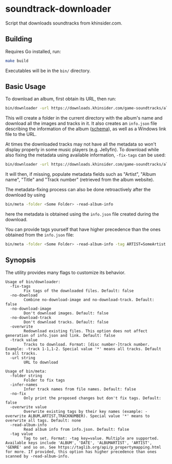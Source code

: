 # soundtrack-downloader

Script that downloads soundtracks from khinsider.com.

## Building

Requires Go installed, run:

```bash
make build
```

Executables will be in the `bin/` directory.

## Basic Usage

To download an album, first obtain its URL, then run:

```bash
bin/downloader -url https://downloads.khinsider.com/game-soundtracks/album/<some-album>
```

This will create a folder in the current directory with the album's name and download all the images and tracks in it. It also creates an `info.json` file describing the information of the album ([schema](./pkg/album_info.go)), as well as a Windows link file to the URL.

At times the downloaded tracks may not have all the metadata so won't display properly in some music players (e.g. Jellyfin). To download while also fixing the metadata using available information, `-fix-tags` can be used:

```bash
bin/downloader -url https://downloads.khinsider.com/game-soundtracks/album/<some-album> -fix-tags
```

It will then, if missing, populate metadata fields such as "Artist", "Album name", "Title" and "Track number" (retrieved from the album website).

The metadata-fixing process can also be done retroactively after the download by using

```bash
bin/meta -folder <Some Folder> -read-album-info
```

here the metadata is obtained using the `info.json` file created during the download.

You can provide tags yourself that have higher precedence than the ones obtained from the `info.json` file:

```bash
bin/meta -folder <Some Folder> -read-album-info -tag ARTIST=SomeArtist -tag ALBUM=SomeAlbum
```

## Synopsis

The utility provides many flags to customize its behavior.

```
Usage of bin/downloader:
  -fix-tags
        Fix tags of the downloaded files. Default: false
  -no-download
        Combine no-download-image and no-download-track. Default: false
  -no-download-image
        Don't download images. Default: false
  -no-download-track
        Don't download tracks. Default: false
  -overwrite
        Redownload existing files. This option does not affect generation of info.json and link. Default: false
  -track value
        Tracks to download. Format: [disc number-]track number. Example: -track 1-1,1-2. Special value '*' means all tracks. Default to all tracks.
  -url string
        URL to download

Usage of bin/meta:
  -folder string
        Folder to fix tags
  -infer-names
        Infer track names from file names. Default: false
  -no-fix
        Only print the proposed changes but don't fix tags. Default: false
  -overwrite value
        Overwrite existing tags by their key names (example: -overwrite ALBUM,ARTIST,TRACKNUMBER). Special value '*' means to overwrite all tags. Default: none
  -read-album-info
        Read album info from info.json. Default: false
  -tag value
        Tag to set. Format: -tag key=value. Multiple are supported. Available keys include 'ALBUM', 'DATE', 'ALBUMARTIST', 'ARTIST', 'GENRE' and so on. See https://taglib.org/api/p_propertymapping.html for more. If provided, this option has higher precedence than ones scanned by -read-album-info.
```
